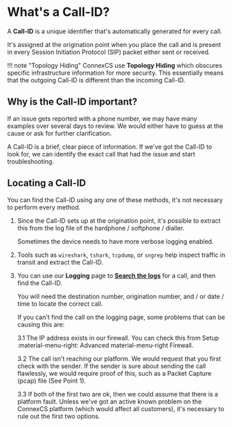 
# What's a Call-ID?

A **Call-ID** is a unique identifier that's automatically generated for every call.

It's assigned at the origination point when you place the call and is present in every Session Initiation Protocol (SIP) packet either sent or received.

!!! note "Topology Hiding"
    ConnexCS use **Topology Hiding** which obscures specific infrastructure information for more security. This essentially means that the outgoing Call-ID is different than the incoming Call-ID.

## Why is the Call-ID important?

If an issue gets reported with a phone number, we may have many examples over several days to review. We would either have to guess at the cause or ask for further clarification.

A Call-ID is a brief, clear piece of information. If we've got the Call-ID to look for, we can identify the exact call that had the issue and start troubleshooting.

## Locating a Call-ID

You can find the Call-ID using any one of these methods, it's not necessary to perform every method.

1. Since the Call-ID sets up at the origination point, it's possible to extract this from the log file of the hardphone / softphone / dialler.

    Sometimes the device needs to have more verbose logging enabled.

2. Tools such as `wireshark`, `tshark`, `tcpdump`, or `sngrep` help inspect traffic in transit and extract the Call-ID.

3. You can use our **Logging** page to [**Search the logs**](/logging/#searching-the-logs) for a call, and then find the Call-ID.

    You will need the destination number, origination number, and / or date / time to locate the correct call.

    If you can't find the call on the logging page, some problems that can be causing this are:

    3.1 The IP address exists in our firewall.
       You can check this from Setup :material-menu-right: Advanced material-menu-right Firewall.

    3.2 The call isn't reaching our platform. We would request that you first check with the sender. If the sender is sure about sending the call flawlessly, we would require proof of this, such as a Packet Capture (pcap) file (See Point 1).

    3.3 If both of the first two are ok, then we could assume that there is a platform fault. Unless we've got an active known problem on the ConnexCS platform (which would affect all customers), it's necessary to rule out the first two options.
